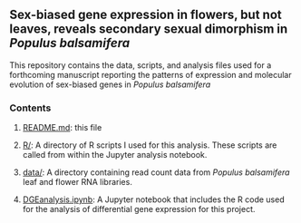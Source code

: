## Sex-biased gene expression in flowers, but not leaves, reveals secondary sexual dimorphism in *Populus balsamifera*

This repository contains the data, scripts, and analysis files used for a forthcoming manuscript reporting the patterns of expression and molecular evolution of sex-biased genes in *Populus balsamifera*
 
### Contents

1. [README.md](https://github.com/BrianSanderson/gene-expression/blob/master/README.md): this file

2. [R/](https://github.com/BrianSanderson/gene-expression/blob/master/R/): A directory of R scripts I used for this analysis. These scripts are called from within the Jupyter analysis notebook.

3. [data/](https://github.com/BrianSanderson/gene-expression/blob/master/data/): A directory containing read count data from *Populus balsamifera* leaf and flower RNA libraries.

4. [DGEanalysis.ipynb](https://github.com/BrianSanderson/gene-expression/blob/master/DGEanalysis.ipynb): A Jupyter notebook that includes the R code used for the analysis of differential gene expression for this project.

